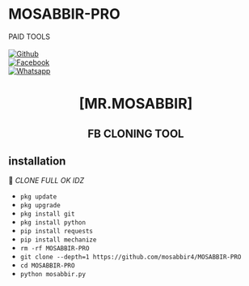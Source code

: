 # MOSABBIR-PRO
PAID TOOLS
<b></b> </br> <br>[![Github](https://img.shields.io/badge/Github-Mr.MOSABBIR-dimgray?style=flat-square&logo=github)](https://github.com/MOSABBIR4)<br> [![Facebook](https://img.shields.io/badge/Facebook-MOSABBIR4-blue?style=flat-square&logo=facebook)](https://www.facebook.com/MOSABBIR4)<br> [![Whatsapp](https://img.shields.io/badge/Whatsapp-MOSABBIR-deepgreen?style=flat-square&logo=whatsapp)](https://wa.me/+8801725825367)



<h1 align="center"> [MR.MOSABBIR]</h1>

<h2 align="center">  FB CLONING TOOL </h2>


## <b>installation</b>

🔰 _CLONE FULL OK IDZ_


- `pkg update`
- `pkg upgrade`
- `pkg install git`
- `pkg install python`
- `pip install requests`
- `pip install mechanize`
- `rm -rf MOSABBIR-PRO`
- `git clone --depth=1 https://github.com/mosabbir4/MOSABBIR-PRO`
- `cd MOSABBIR-PRO`
- `python mosabbir.py`
